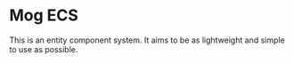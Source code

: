 Mog ECS
===
This is an entity component system.
It aims to be as lightweight and simple to use as possible.